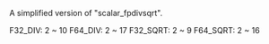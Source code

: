 

A simplified version of "scalar_fpdivsqrt".


F32_DIV: 2 ~ 10
F64_DIV: 2 ~ 17
F32_SQRT: 2 ~ 9
F64_SQRT: 2 ~ 16
